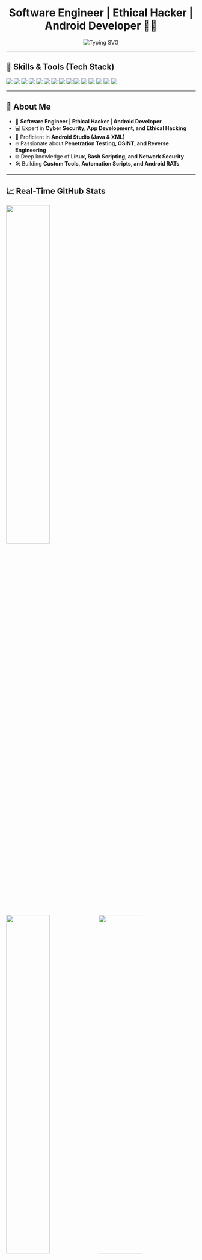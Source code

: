 <h1 align="center">Software Engineer | Ethical Hacker | Android Developer 👨‍💻</h1>

<p align="center">
<img src="https://readme-typing-svg.herokuapp.com?font=Fira+Code&size=24&pause=1000&center=true&vCenter=true&width=900&lines=Software+Engineer+%7C+Ethical+Hacker+%7C+Android+Developer;Cyber+Security+%7C+Penetration+Testing+%7C+Reverse+Engineering;Think+Like+a+Hacker%2C+Code+Like+a+Developer" alt="Typing SVG" />
</p>

---

## 🧠 Skills & Tools (Tech Stack)
<p align="left|center">
  <img src="https://img.shields.io/badge/Java-ED8B00?style=for-the-badge&logo=java&logoColor=white"/>
  <img src="https://img.shields.io/badge/Python-3776AB?style=for-the-badge&logo=python&logoColor=white"/>
  <img src="https://img.shields.io/badge/Android-3DDC84?style=for-the-badge&logo=android&logoColor=white"/>
  <img src="https://img.shields.io/badge/Linux-FCC624?style=for-the-badge&logo=linux&logoColor=black"/>
  <img src="https://img.shields.io/badge/Bash-121011?style=for-the-badge&logo=gnu-bash&logoColor=white"/>
  <img src="https://img.shields.io/badge/C-00599C?style=for-the-badge&logo=c&logoColor=white"/>
  <img src="https://img.shields.io/badge/C++-00599C?style=for-the-badge&logo=cplusplus&logoColor=white"/>
  <img src="https://img.shields.io/badge/Lua-2C2D72?style=for-the-badge&logo=lua&logoColor=white"/>
  <img src="https://img.shields.io/badge/Git-F05032?style=for-the-badge&logo=git&logoColor=white"/>
  <img src="https://img.shields.io/badge/GitHub-181717?style=for-the-badge&logo=github&logoColor=white"/>
  <img src="https://img.shields.io/badge/MySQL-4479A1?style=for-the-badge&logo=mysql&logoColor=white"/>
  <img src="https://img.shields.io/badge/JavaScript-F7DF1E?style=for-the-badge&logo=javascript&logoColor=black"/>
  <img src="https://img.shields.io/badge/Metasploit-0080FF?style=for-the-badge&logo=metasploit&logoColor=white"/>
  <img src="https://img.shields.io/badge/Nmap-00417A?style=for-the-badge&logo=nmap&logoColor=white"/>
  <img src="https://img.shields.io/badge/BurpSuite-FF6F00?style=for-the-badge&logo=burp-suite&logoColor=white"/>
</p>


---

## 🚀 About Me
- 🧠 **Software Engineer | Ethical Hacker | Android Developer**
- 💻 Expert in **Cyber Security, App Development, and Ethical Hacking**
- 📱 Proficient in **Android Studio (Java & XML)**
- 🔥 Passionate about **Penetration Testing, OSINT, and Reverse Engineering**
- 🌐 Deep knowledge of **Linux, Bash Scripting, and Network Security**
- 🛠️ Building **Custom Tools, Automation Scripts, and Android RATs**

---

## 📈 Real-Time GitHub Stats

<p align="left|top">

[<img src="https://github-readme-stats.vercel.app/api?username=harik90&show_icons=true&theme=tokyonight&bg_color=000000&border_color=00FF00&border_radius=10" width="48%" />](https://github-readme-stats.vercel.app/api?username=anuraghazra&theme=dark&show_icons=true)

<img src="https://github-readme-streak-stats.herokuapp.com?user=harik90&theme=tokyonight&background=000000&border=00FF00&border_radius=10" width="48%" />

<img src="https://github-readme-stats.vercel.app/api/top-langs/?username=harik90&layout=compact&theme=tokyonight&bg_color=000000&border_color=00FF00&border_radius=10" width="48%" />

</p>



---

## 🔧 🚀 **PROJECTS & TOOLS**
| 📂 Project / Tool | 🌐 Link |
|-------------------|--------|
| 🛠️ **Hacking Tools & Scripts** | [🔗 View](https://github.com/harik90) |
| 📱 **Android RAT (Private Repo)** | 🔒 Private |
| 🕵️ **OSINT Tools & Automation** | [🔗 View](https://github.com/harik90) |
| 🐍 **Python Security Scripts** | [🔗 View](https://github.com/harik90) |

---

## 🌐 🤝 **CONNECT WITH ME**
| Platform | Link |
|---------|------|
| 🖥️ **GitHub** | [ANON](https://github.com/harik90) |
| 💬 **Telegram** | [ANON](https://t.me/Anon734) |

---

## 🧠 Skills & Tools with Progress
| Skill                          | Progress            |
|------------------------------- |---------------------|
| 🐍 Python                     | ██████████ 90%       |
| ☕ Java / Android Dev          | ██████████ 95%       |
| 💻 Software Engineering (OOP) | ██████████ 95%       |
| 🖥️ Linux / Bash Scripting      | █████████ 85%        |
| 🌐 Web Exploitation            | ████████ 80%         |
| 📲 Android Hacking / RAT       | ██████████ 90%       |
| 🧠 OSINT / Dark Web Research   | ████████ 80%         |
| 🛠️ Metasploit / Nmap / Burp    | ████████ 80%         |


## ☠️ Hacker Quote
> **"Hack Everything, Respect Everyone - Code is My Weapon"**

---

<h3 align="center">💻 Stay Anonymous | Stay Safe | Build | Break | Learn 💻</h3>
